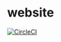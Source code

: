 # website
[![CircleCI](https://dl.circleci.com/status-badge/img/gh/Project-ARENA/website/tree/experimental.svg?style=shield&circle-token=fa97158a568f944a9412c7d8b90e6bc8cd27eb93)](https://dl.circleci.com/status-badge/redirect/gh/Project-ARENA/website/tree/experimental)
